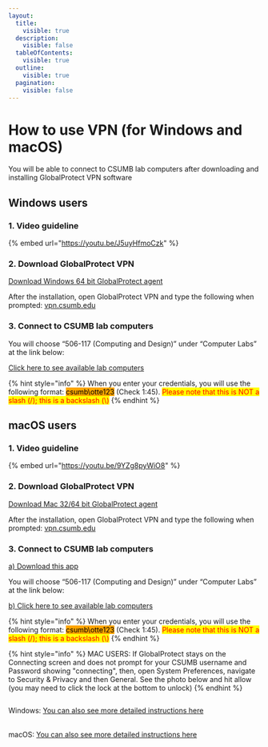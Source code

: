 ```yaml
---
layout:
  title:
    visible: true
  description:
    visible: false
  tableOfContents:
    visible: true
  outline:
    visible: true
  pagination:
    visible: false
---
```


# How to use VPN (for Windows and macOS)

You will be able to connect to CSUMB lab computers after downloading and installing GlobalProtect VPN software

## Windows users

### 1. Video guideline

{% embed url="https://youtu.be/J5uyHfmoCzk" %}

### 2. Download GlobalProtect VPN

[Download Windows 64 bit GlobalProtect agent](https://vpn.csumb.edu/global-protect/getmsi.esp?version=64\&platform=windows)

After the installation, open GlobalProtect VPN and type the following when prompted: [vpn.csumb.edu](https://vpn.csumb.edu/)

### 3. Connect to CSUMB lab computers

You will choose “506-117 (Computing and Design)” under “Computer Labs” at the link below:

[Click here to see available lab computers](https://remoteaccess.labstats.com/california-state-university-monterey-bay)

{% hint style="info" %}
When you enter your credentials, you will use the following format: <mark style="background-color:orange;">csumb\otte123</mark> (Check 1:45). <mark style="color:red;">Please note that this is NOT a slash (/); this is a backslash (\\)</mark>
{% endhint %}

## macOS users

### 1. Video guideline

{% embed url="https://youtu.be/9YZg8pyWiO8" %}

### 2. Download GlobalProtect VPN

[Download Mac 32/64 bit GlobalProtect agent](https://vpn.csumb.edu/global-protect/getmsi.esp?version=none\&platform=mac)

After the installation, open GlobalProtect VPN and type the following when prompted: [vpn.csumb.edu](https://vpn.csumb.edu/)

### 3. Connect to CSUMB lab computers

[a) Download this app](https://apps.apple.com/us/app/microsoft-remote-desktop/id1295203466)

You will choose “506-117 (Computing and Design)” under “Computer Labs” at the link below:

[b) Click here to see available lab computers ](https://remoteaccess.labstats.com/california-state-university-monterey-bay)

{% hint style="info" %}
When you enter your credentials, you will use the following format: <mark style="background-color:orange;">csumb\otte123</mark> (Check 1:45). <mark style="color:red;">Please note that this is NOT a slash (/); this is a backslash (\\)</mark>
{% endhint %}

{% hint style="info" %}
MAC USERS: If GlobalProtect stays on the Connecting screen and does not prompt for your CSUMB username and Password showing "connecting", then, open System Preferences, navigate to Security & Privacy and then General. See the photo below and hit allow (you may need to click the lock at the bottom to unlock)
{% endhint %}

<figure><img src="https://lh4.googleusercontent.com/-I_odybYHZo4p2ZcgXgVrvKGbcWKGyPAsZVMPwS2EmProjMQMZ5Zvpv43u21Z_LfoYpnR096U9ivHLRr_X4X3-UhD6iBjckUUeo4Fd255U8-43wCk_ljXgwUpztkoY5a3EAJZidGCN4T2Ycfro8O-A" alt=""><figcaption></figcaption></figure>



Windows: [You can also see more detailed instructions here ](https://csumb.teamdynamix.com/TDClient/1846/Portal/KB/ArticleDet?ID=104141)

\
macOS: [You can also see more detailed instructions here](https://csumb.teamdynamix.com/TDClient/1846/Portal/KB/ArticleDet?ID=104196)
